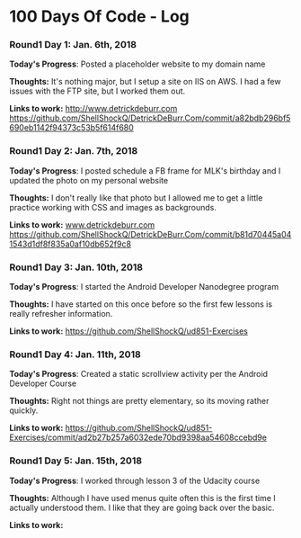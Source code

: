 # 100 Days Of Code - Log

### Round1 Day 1: Jan. 6th, 2018

**Today's Progress**: Posted a placeholder website to my domain name

**Thoughts:** It's nothing major, but I setup a site on IIS on AWS. I had a few issues with the FTP site, but I worked them out. 

**Links to work:** 
http://www.detrickdeburr.com
https://github.com/ShellShockQ/DetrickDeBurr.Com/commit/a82bdb296bf5690eb1142f94373c53b5f614f680

### Round1 Day 2: Jan. 7th, 2018

**Today's Progress**: I posted schedule a FB frame for MLK's birthday and I updated the photo on my personal website

**Thoughts:** I don't really like that photo but I allowed me to get a little practice working with CSS and images as backgrounds.

**Links to work:** 
www.detrickdeburr.com
https://github.com/ShellShockQ/DetrickDeBurr.Com/commit/b81d70445a041543d1df8f835a0af10db652f9c8

### Round1 Day 3: Jan. 10th, 2018

**Today's Progress**: I started the Android Developer Nanodegree program

**Thoughts:** I have started on this once before so the first few lessons is really refresher information.

**Links to work:** 
https://github.com/ShellShockQ/ud851-Exercises

### Round1 Day 4: Jan. 11th, 2018

**Today's Progress**: Created a static scrollview activity per the Android Developer Course

**Thoughts:** Right not things are pretty elementary, so its moving rather quickly. 

**Links to work:** 
https://github.com/ShellShockQ/ud851-Exercises/commit/ad2b27b257a6032ede70bd9398aa54608ccebd9e

### Round1 Day 5: Jan. 15th, 2018

**Today's Progress**: I worked through lesson 3 of the Udacity course

**Thoughts:** Although I have used menus quite often this is the first time I actually understood them. I like that they are going back over the basic. 

**Links to work:** 
